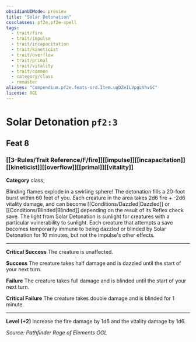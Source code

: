 ```yaml
---
obsidianUIMode: preview
title: "Solar Detonation"
cssclasses: pf2e,pf2e-spell
tags:
  - trait/fire
  - trait/impulse
  - trait/incapacitation
  - trait/kineticist
  - trait/overflow
  - trait/primal
  - trait/vitality
  - trait/common
  - category/class
  - remaster
aliases: "Compendium.pf2e.feats-srd.Item.ugDZeILVpgLVhvGC"
license: OGL
---
```

# Solar Detonation `pf2:3`
## Feat 8
### [[3-Rules/Trait Reference/F/fire]][[impulse]][[incapacitation]][[kineticist]][[overflow]][[primal]][[vitality]]

**Category** class; 




Blinding flames explode in a swirling sphere! The detonation fills a 20-foot burst within 60 feet of you. Each creature in the area takes 2d6 fire + -2d6 vitality damage, and can become [[Conditions/Dazzled|Dazzled]] or [[Conditions/Blinded|Blinded]] depending on the result of its Reflex check save. The light from Solar Detonation is sunlight for creatures with a particular vulnerability to sunlight. Each creature that attempts a save becomes temporarily immune to being dazzled or blinded by Solar Detonation for 10 minutes, but not the impulse's other effects.

* * *

**Critical Success** The creature is unaffected.

**Success** The creature takes half damage and is dazzled until the start of your next turn.

**Failure** The creature takes full damage and is blinded until the start of your next turn.

**Critical Failure** The creature takes double damage and is blinded for 1 minute.

* * *

**Level (+2)** Increase the fire damage by 1d6 and the vitality damage by 1d6.

*Source: Pathfinder Rage of Elements*
*OGL*